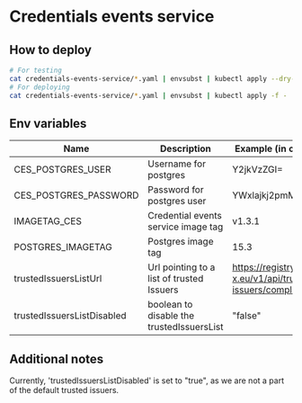 # Credentials events service

## How to deploy  

```bash
# For testing
cat credentials-events-service/*.yaml | envsubst | kubectl apply --dry-run=client -f -
# For deploying
cat credentials-events-service/*.yaml | envsubst | kubectl apply -f -
```

## Env variables

| Name | Description | Example (in clear text)                                          | base64 |
| --- | --- |------------------------------------------------------------------| --- |
| CES_POSTGRES_USER | Username for postgres | Y2jkVzZGI=                                                       | yes |
| CES_POSTGRES_PASSWORD | Password for postgres user | YWxlajkj2pmMzg0                                                  | yes |
| IMAGETAG_CES| Credential events service image tag | v1.3.1                                                           | no |
| POSTGRES_IMAGETAG| Postgres image tag | 15.3                                                             | no |
| trustedIssuersListUrl | Url pointing to a list of trusted Issuers | https://registry.lab.gaia-x.eu/v1/api/trusted-issuers/compliance | no |
| trustedIssuersListDisabled | boolean to disable the trustedIssuersList | "false"                                                          | no |

## Additional notes
Currently, 'trustedIssuersListDisabled' is set to "true", as we are not a part of the default trusted issuers. 